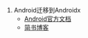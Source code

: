 1. Android迁移到Androidx  
    - [Android官方文档](https://developer.android.google.cn/jetpack/androidx/migrate)  
	- [简书博客](https://www.jianshu.com/p/7dc111353328)  
